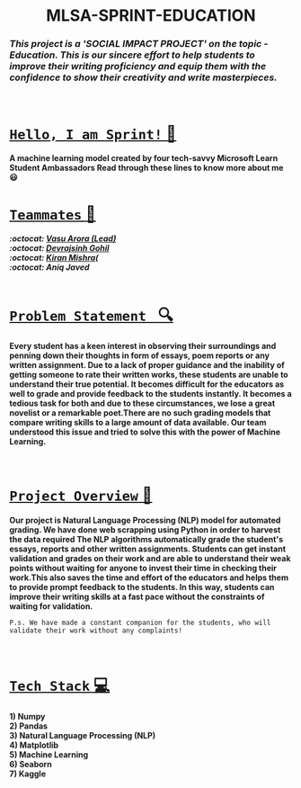 
<h1 align='center'> MLSA-SPRINT-EDUCATION </h1>

###  ***This project is a **'SOCIAL IMPACT PROJECT'** on the topic - *Education*. This is our sincere effort to help students to improve their writing proficiency and equip them with the confidence to show their creativity and write masterpieces.*** 

<br>



# <u> `Hello, I am Sprint!` :wave:</u>
  
**A machine learning model created by four tech-savvy Microsoft Learn Student Ambassadors
Read through these lines to know more about me :smiley:**
<br>

# <u>`Teammates` :gem: </u>  

   ***:octocat: [Vasu Arora (Lead)](https://github.com/123Vasu)<br>
    :octocat: [Devrajsinh Gohil](https://github.com/Devrajsinh-Gohil)<br>
    :octocat: [Kiran Mishra](https://github.com/Kirann21)(<br>
    :octocat:  Aniq Javed<br>***
  <br>
  
# <u> `Problem Statement ` :mag: </u>

**Every student has a keen interest in observing their surroundings and penning down their thoughts in form of essays, poem reports or any written assignment. Due to a lack of proper guidance and the inability of getting someone to rate their written works, these students are unable to understand their true potential. It becomes difficult for the educators as well to grade and provide feedback to the students instantly. It becomes a tedious task for both and due to these circumstances, we lose a great novelist or a remarkable poet.There are no such grading models that compare writing skills to a large amount of data available. Our team understood this issue and tried to solve this with the power of Machine Learning.**

<br>

# <u> `Project Overview` :star2: </u>

**Our project is Natural Language Processing (NLP) model for automated grading. We have done web scrapping using Python in order to harvest the data required The NLP algorithms automatically grade the student's essays, reports and other written assignments. Students can get instant validation and grades on their work and are able to understand their weak points without waiting for anyone to invest their time in checking their work.This also saves the time and effort of the educators and helps them to provide prompt feedback to the students. In this way, students can improve their writing skills at a fast pace without the constraints of waiting for validation.**

`P.s. We have made a constant companion for the students, who will validate their work without any complaints!`

<br>

# <u> `Tech Stack` :computer:</u>

**1) Numpy<br>                                                                                                                                                        2) Pandas<br>                                                                                                                                                         3) Natural Language Processing (NLP)<br>
4) Matplotlib<br>
5) Machine Learning<br>
6) Seaborn<br>
7) Kaggle**                
